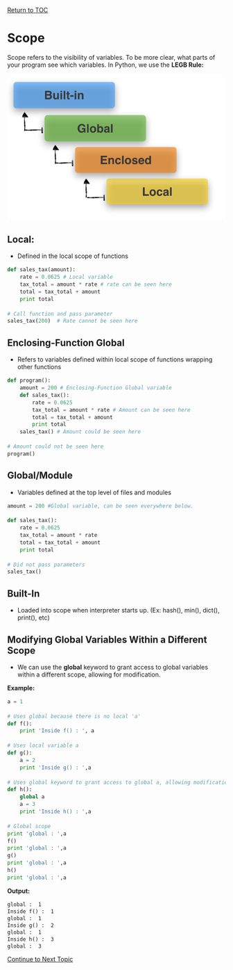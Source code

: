 <a href="https://github.com/CyberTrainingUSAF/07-Python-Programming/blob/master/00-Table-of-Contents.md" rel="Return to TOC"> Return to TOC </a>

# Scope

Scope refers to the visibility of variables. To be more clear, what parts of your program see which variables. In Python, we use the  **LEGB Rule:**

![](../.gitbook/assets/scope_resolution_1.png)

## Local:

* Defined in the local scope of functions

```python
def sales_tax(amount):
    rate = 0.0625 # Local variable
    tax_total = amount * rate # rate can be seen here
    total = tax_total + amount
    print total

# Call function and pass parameter
sales_tax(200)  # Rate cannot be seen here
```

## Enclosing-Function Global

* Refers to variables defined within local scope of functions wrapping other functions

```python
def program():
    amount = 200 # Enclosing-Function Global variable
    def sales_tax():
        rate = 0.0625
        tax_total = amount * rate # Amount can be seen here
        total = tax_total + amount
        print total
    sales_tax() # Amount could be seen here

# Amount could not be seen here
program()
```

## Global/Module

* Variables defined at the top level of files and modules

```python
amount = 200 #Global variable, can be seen everywhere below. 

def sales_tax():
    rate = 0.0625
    tax_total = amount * rate
    total = tax_total + amount
    print total

# Did not pass parameters
sales_tax()
```

## Built-In

* Loaded into scope when interpreter starts up. \(Ex: hash\(\), min\(\), dict\(\), print\(\), etc\)

## Modifying Global Variables Within a Different Scope

* We can use the **global** keyword to grant access to global variables within a different scope, allowing for modification. 

**Example:**

```python
a = 1

# Uses global because there is no local 'a'
def f():
    print 'Inside f() : ', a

# Uses local variable a
def g():    
    a = 2
    print 'Inside g() : ',a

# Uses global keyword to grant access to global a, allowing modification
def h():    
    global a
    a = 3
    print 'Inside h() : ',a

# Global scope
print 'global : ',a
f()
print 'global : ',a
g()
print 'global : ',a
h()
print 'global : ',a
```

**Output:**

```text
global :  1
Inside f() :  1
global :  1
Inside g() :  2
global :  1
Inside h() :  3
global :  3
```

<a href="https://github.com/CyberTrainingUSAF/07-Python-Programming/blob/master/04_functions/02_user_functions.md" > Continue to Next Topic </a>
